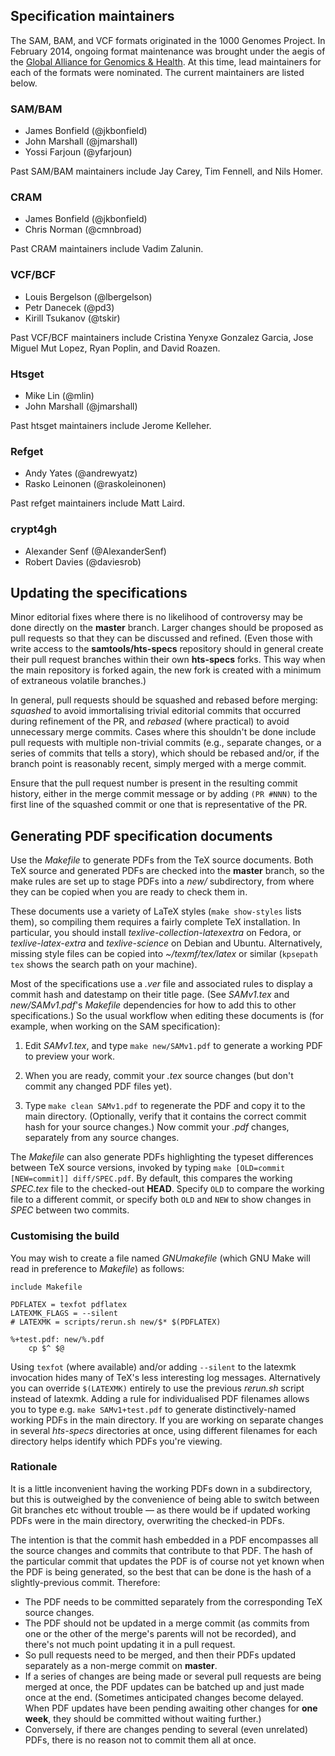 ## Specification maintainers

The SAM, BAM, and VCF formats originated in the 1000 Genomes Project.
In February 2014, ongoing format maintenance was brought under the aegis of the [Global Alliance for Genomics & Health][ga4gh-ff].
At this time, lead maintainers for each of the formats were nominated.
The current maintainers are listed below.

### SAM/BAM

* James Bonfield (@jkbonfield)
* John Marshall (@jmarshall)
* Yossi Farjoun (@yfarjoun)

Past SAM/BAM maintainers include Jay Carey, Tim Fennell, and Nils Homer.

### CRAM

* James Bonfield (@jkbonfield)
* Chris Norman (@cmnbroad)

Past CRAM maintainers include Vadim Zalunin.

### VCF/BCF

* Louis Bergelson (@lbergelson)
* Petr Danecek (@pd3)
* Kirill Tsukanov (@tskir)

Past VCF/BCF maintainers include Cristina Yenyxe Gonzalez Garcia, Jose Miguel Mut Lopez, Ryan Poplin, and David Roazen.

### Htsget

* Mike Lin (@mlin)
* John Marshall (@jmarshall)

Past htsget maintainers include Jerome Kelleher.

### Refget

* Andy Yates (@andrewyatz)
* Rasko Leinonen (@raskoleinonen)

Past refget maintainers include Matt Laird.

### crypt4gh

* Alexander Senf (@AlexanderSenf)
* Robert Davies (@daviesrob)

[ga4gh-ff]:  https://www.ga4gh.org/howwework/workstreams/#lsg


## Updating the specifications

Minor editorial fixes where there is no likelihood of controversy may be done directly on the **master** branch.
Larger changes should be proposed as pull requests so that they can be discussed and refined.
(Even those with write access to the **samtools/hts-specs** repository should in general create their pull request branches within their own **hts-specs** forks.
This way when the main repository is forked again, the new fork is created with a minimum of extraneous volatile branches.)

In general, pull requests should be squashed and rebased before merging: _squashed_ to avoid immortalising trivial editorial commits that occurred during refinement of the PR, and _rebased_ (where practical) to avoid unnecessary merge commits.
Cases where this shouldn't be done include pull requests with multiple non-trivial commits (e.g., separate changes, or a series of commits that tells a story), which should be rebased and/or, if the branch point is reasonably recent, simply merged with a merge commit.

Ensure that the pull request number is present in the resulting commit history, either in the merge commit message or by adding `(PR #NNN)` to the first line of the squashed commit or one that is representative of the PR.

## Generating PDF specification documents

Use the _Makefile_ to generate PDFs from the TeX source documents.
Both TeX source and generated PDFs are checked into the **master** branch, so the make rules are set up to stage PDFs into a _new/_ subdirectory, from where they can be copied when you are ready to check them in.

These documents use a variety of LaTeX styles (`make show-styles` lists them), so compiling them requires a fairly complete TeX installation.
In particular, you should install _texlive-collection-latexextra_ on Fedora, or _texlive-latex-extra_ and _texlive-science_ on Debian and Ubuntu.
Alternatively, missing style files can be copied into _~/texmf/tex/latex_ or similar (`kpsepath tex` shows the search path on your machine).

Most of the specifications use a _.ver_ file and associated rules to display a commit hash and datestamp on their title page.
(See _SAMv1.tex_ and _new/SAMv1.pdf_'s _Makefile_ dependencies for how to add this to other specifications.)
So the usual workflow when editing these documents is (for example, when working on the SAM specification):

1. Edit _SAMv1.tex_, and type `make new/SAMv1.pdf` to generate a working PDF to preview your work.

2. When you are ready, commit your _.tex_ source changes (but don't commit any changed PDF files yet).

3. Type `make clean SAMv1.pdf` to regenerate the PDF and copy it to the main directory.
(Optionally, verify that it contains the correct commit hash for your source changes.)
Now commit your _.pdf_ changes, separately from any source changes.

The _Makefile_ can also generate PDFs highlighting the typeset differences between TeX source versions, invoked by typing `make [OLD=commit [NEW=commit]] diff/SPEC.pdf`.
By default, this compares the working _SPEC.tex_ file to the checked-out **HEAD**.
Specify `OLD` to compare the working file to a different commit, or specify both `OLD` and `NEW` to show changes in _SPEC_ between two commits.

### Customising the build

You may wish to create a file named _GNUmakefile_ (which GNU Make will read in preference to _Makefile_) as follows:

```make
include Makefile

PDFLATEX = texfot pdflatex
LATEXMK_FLAGS = --silent
# LATEXMK = scripts/rerun.sh new/$* $(PDFLATEX)

%+test.pdf: new/%.pdf
	cp $^ $@
```

Using `texfot` (where available) and/or adding `--silent` to the latexmk invocation hides many of TeX's less interesting log messages.
Alternatively you can override `$(LATEXMK)` entirely to use the previous _rerun.sh_ script instead of latexmk.
Adding a rule for individualised PDF filenames allows you to type e.g. `make SAMv1+test.pdf` to generate distinctively-named working PDFs in the main directory.
If you are working on separate changes in several _hts-specs_ directories at once, using different filenames for each directory helps identify which PDFs you're viewing.

### Rationale

It is a little inconvenient having the working PDFs down in a subdirectory, but this is outweighed by the convenience of being able to switch between Git branches etc without trouble — as there would be if updated working PDFs were in the main directory, overwriting the checked-in PDFs.

The intention is that the commit hash embedded in a PDF encompasses all the source changes and commits that contribute to that PDF.
The hash of the particular commit that updates the PDF is of course not yet known when the PDF is being generated, so the best that can be done is the hash of a slightly-previous commit.
Therefore:
* The PDF needs to be committed separately from the corresponding TeX source changes.
* The PDF should not be updated in a merge commit (as commits from one or the other of the merge's parents will not be recorded), and there's not much point updating it in a pull request.
* So pull requests need to be merged, and then their PDFs updated separately as a non-merge commit on **master**.
* If a series of changes are being made or several pull requests are being merged at once, the PDF updates can be batched up and just made once at the end.
(Sometimes anticipated changes become delayed.
When PDF updates have been pending awaiting other changes for **one week**, they should be committed without waiting further.)
* Conversely, if there are changes pending to several (even unrelated) PDFs, there is no reason not to commit them all at once.

<!-- vim:set linebreak: -->
